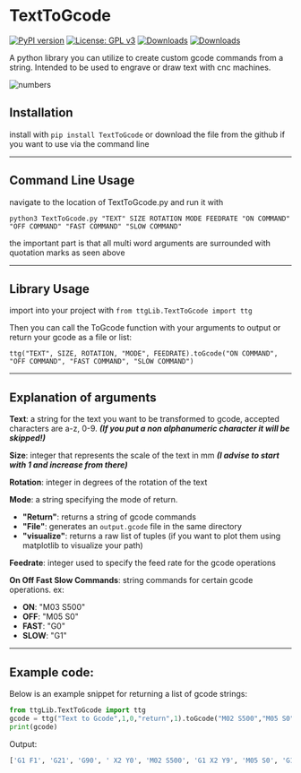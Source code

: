 # TextToGcode

[![PyPI version](https://badge.fury.io/py/TextToGcode.svg)](https://badge.fury.io/py/TextToGcode) 
[![License: GPL v3](https://img.shields.io/badge/License-GPLv3-blue.svg)](https://www.gnu.org/licenses/gpl-3.0)
[![Downloads](https://static.pepy.tech/personalized-badge/texttogcode?period=total&units=international_system&left_color=grey&right_color=brightgreen&left_text=Total%20Downloads)](https://pepy.tech/project/texttogcode)
[![Downloads](https://static.pepy.tech/personalized-badge/texttogcode?period=month&units=international_system&left_color=grey&right_color=brightgreen&left_text=Monthly%20Downloads)](https://pepy.tech/project/texttogcode)

 A python library you can utilize to create custom gcode commands from a string. Intended to be used to engrave or draw text with cnc machines.

![numbers](https://i.imgur.com/Gk8xTg3.png)

## Installation

install with `pip install TextToGcode` or download the file from the github if you want to use via the command line

***

## Command Line Usage

navigate to the location of TextToGcode.py and run it with

`python3 TextToGcode.py "TEXT" SIZE ROTATION MODE FEEDRATE "ON COMMAND" "OFF COMMAND" "FAST COMMAND" "SLOW COMMAND"`

the important part is that all multi word arguments are surrounded with quotation marks as seen above

***

## Library Usage

import into your project with `from ttgLib.TextToGcode import ttg`

Then you can call the ToGcode function with your arguments to output or return your gcode as a file or list:

`ttg("TEXT", SIZE, ROTATION, "MODE", FEEDRATE).toGcode("ON COMMAND", "OFF COMMAND", "FAST COMMAND", "SLOW COMMAND")`

***

## Explanation of arguments

**Text**: a string for the text you want to be transformed to gcode, accepted characters are a-z, 0-9.
***(If you put a non alphanumeric character it will be skipped!)***

**Size**: integer that represents the scale of the text in mm ***(I advise to start with 1 and increase from there)***

**Rotation**: integer in degrees of the rotation of the text

**Mode**: a string specifying the mode of return.

- **"Return"**: returns a string of gcode commands
- **"File"**: generates an `output.gcode` file in the same directory
- **"visualize"**: returns a raw list of tuples (if you want to plot them using matplotlib to visualize your path)

**Feedrate**: integer used to specify the feed rate for the gcode operations

**On Off Fast Slow Commands**: string commands for certain gcode operations. ex:

- **ON**: "M03 S500"
- **OFF**: "M05 S0"
- **FAST**: "G0"
- **SLOW**: "G1"

***

## Example code:
Below is an example snippet for returning a list of gcode strings:

```python
from ttgLib.TextToGcode import ttg
gcode = ttg("Text to Gcode",1,0,"return",1).toGcode("M02 S500","M05 S0","G0","G1")
print(gcode)
```

Output:

```python
['G1 F1', 'G21', 'G90', ' X2 Y0', 'M02 S500', 'G1 X2 Y9', 'M05 S0', 'G1 X0 Y9', 'M02 S500', 'G1 X4 Y9', 'M05 S0', 'G1 X7 Y0', 'M02 S500', 'G1 X7 Y9', 'G1 X12 Y9', 'M05 S0', 'G1 X12 Y5', 'M02 S500', 'G1 X7 Y5', 'M05 S0', 'G1 X12 Y0', 'M02 S500', 'G1 X7 Y0', 'G1 X7 Y9', 'M05 S0', 'G1 X15 Y0', 'M02 S500', 'G1 X19 Y9', 'M05 S0', 'G1 X15 Y9', 'M02 S500', 'G1 X19 Y0', 'M05 S0', 'G1 X24 Y0', 'M02 S500', 'G1 X24 Y9', 'M05 S0', 'G1 X22 Y9', 'M02 S500', 'G1 X26 Y9', 'M05 S0', 'G1 X43 Y0', 'M02 S500', 'G1 X43 Y9', 'M05 S0', 'G1 X41 Y9', 'M02 S500', 'G1 X45 Y9', 'M05 S0', 'G1 X48 Y1', 'M02 S500', 'G1 X48 Y8', 'G1 X49 Y9', 'G1 X52 Y9', 'G1 X53 Y8', 'G1 X53 Y1', 'G1 X52 Y0', 'G1 X49 Y0', 'G1 X48 Y1', 'M05 S0', 'M05 S0', 'G1 X73 Y8', 'M02 S500', 'G1 X72 Y9', 'G1 X69 Y9', 'G1 X68 Y8', 'G1 X68 Y1', 'G1 X69 Y0', 'G1 X72 Y0', 'G1 X73 Y1', 'G1 X73 Y4', 'G1 X72 Y4', 'M05 S0', 'G1 X76 Y0', 'M05 S0', 'G1 X81 Y1', 'M02 S500', 'G1 X80 Y0', 'G1 X77 Y0', 'G1 X76 Y1', 'G1 X76 Y8', 'G1 X77 Y9', 'G1 X80 Y9', 'G1 X81 Y8', 'M05 S0', 'G1 X84 Y1', 'M02 S500', 'G1 X84 Y8', 'G1 X85 Y9', 'G1 X88 Y9', 'G1 X89 Y8', 'G1 X89 Y1', 'G1 X88 Y0', 'G1 X85 Y0', 'G1 X84 Y1', 'M05 S0', 'G1 X92 Y0', 'M02 S500', 'G1 X92 Y9', 'G1 X95 Y9', 'G1 X96 Y8', 'G1 X97 Y7', 'G1 X97 Y2', 'G1 X96 Y1', 'G1 X95 Y0', 'G1 X92 Y0', 'G1 X92 Y9', 'M05 S0', 'G1 X100 Y0', 'M02 S500', 'G1 X100 Y9', 'G1 X105 Y9', 'M05 S0', 'G1 X105 Y5', 'M02 S500', 'G1 X100 Y5', 'M05 S0', 'G1 X105 Y0', 'M02 S500', 'G1 X100 Y0', 'G1 X100 Y9', 'M05 S0']
```
